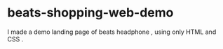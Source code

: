 # beats-shopping-web-demo
I made a demo landing page of beats headphone , using only HTML and CSS .
